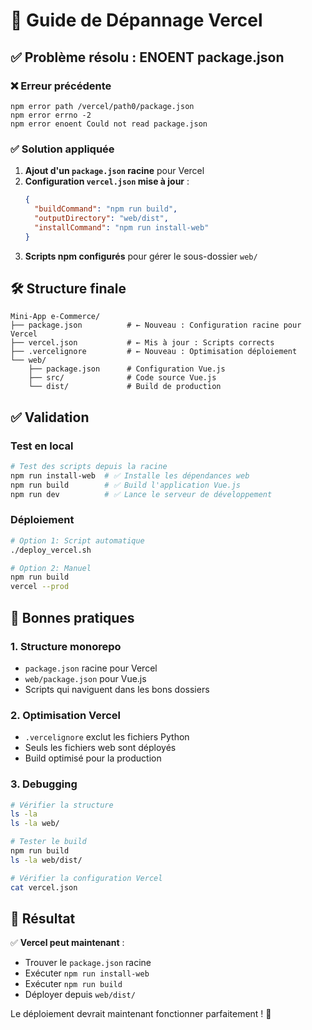 # 🔧 Guide de Dépannage Vercel

## ✅ Problème résolu : ENOENT package.json

### ❌ Erreur précédente
```
npm error path /vercel/path0/package.json
npm error errno -2
npm error enoent Could not read package.json
```

### ✅ Solution appliquée
1. **Ajout d'un `package.json` racine** pour Vercel
2. **Configuration `vercel.json` mise à jour** :
   ```json
   {
     "buildCommand": "npm run build",
     "outputDirectory": "web/dist", 
     "installCommand": "npm run install-web"
   }
   ```
3. **Scripts npm configurés** pour gérer le sous-dossier `web/`

## 🛠️ Structure finale
```
Mini-App e-Commerce/
├── package.json          # ← Nouveau : Configuration racine pour Vercel
├── vercel.json           # ← Mis à jour : Scripts corrects
├── .vercelignore         # ← Nouveau : Optimisation déploiement
└── web/
    ├── package.json      # Configuration Vue.js
    ├── src/              # Code source Vue.js
    └── dist/             # Build de production
```

## ✅ Validation

### Test en local
```bash
# Test des scripts depuis la racine
npm run install-web  # ✅ Installe les dépendances web
npm run build        # ✅ Build l'application Vue.js
npm run dev          # ✅ Lance le serveur de développement
```

### Déploiement
```bash
# Option 1: Script automatique
./deploy_vercel.sh

# Option 2: Manuel
npm run build
vercel --prod
```

## 🎯 Bonnes pratiques

### 1. Structure monorepo
- `package.json` racine pour Vercel
- `web/package.json` pour Vue.js
- Scripts qui naviguent dans les bons dossiers

### 2. Optimisation Vercel
- `.vercelignore` exclut les fichiers Python
- Seuls les fichiers web sont déployés
- Build optimisé pour la production

### 3. Debugging
```bash
# Vérifier la structure
ls -la
ls -la web/

# Tester le build
npm run build
ls -la web/dist/

# Vérifier la configuration Vercel
cat vercel.json
```

## 🚀 Résultat

✅ **Vercel peut maintenant** :
- Trouver le `package.json` racine
- Exécuter `npm run install-web` 
- Exécuter `npm run build`
- Déployer depuis `web/dist/`

Le déploiement devrait maintenant fonctionner parfaitement ! 🎉
